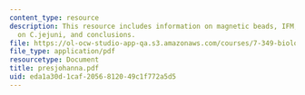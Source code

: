 ```yaml
---
content_type: resource
description: This resource includes information on magnetic beads, IFM, detection
  on C.jejuni, and conclusions.
file: https://ol-ocw-studio-app-qa.s3.amazonaws.com/courses/7-349-biological-computing-at-the-crossroads-of-engineering-and-science-spring-2005/eda1a30d1caf2056812049c1f772a5d5_presjohanna.pdf
file_type: application/pdf
resourcetype: Document
title: presjohanna.pdf
uid: eda1a30d-1caf-2056-8120-49c1f772a5d5
---
```

